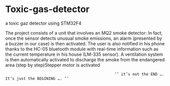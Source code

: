 # Toxic-gas-detector
a toxic gaz detector using STM32F4

The project consists of a unit that involves an MQ2 smoke detector: In fact, once the sensor detects unusual smoke emissions, an alarm (presented by a buzzer in our case) is then activated.
The user is also notified in his phone thanks to the HC-05 bluetooth module with real-time information such as the current temperature in his house (LM-335 sensor).
A ventilation system is then automatically activated to discharge the smoke from the endangered area (step by step)Stepper motor is activated




                                                    ‘’ it’s not the END …. It’s just the BEGINING …. ‘’
